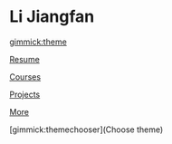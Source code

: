 <!--
  -- Name of your wiki
  -- Do NOT remove the leading `#` character.
  -->

# Li Jiangfan


<!--
  -- Default theme
  -- (Read: http://dynalon.github.io/mdwiki/#!customizing.md#Theme_chooser)
  -->

[gimmick:theme](flatly)

<!--(Litera, lux, Simplex, Superhero, spacelab)-->


<!--
  -- Navigation
  -- (Read: http://dynalon.github.io/mdwiki/#!quickstart.md#Adding_a_navigation)
  -->

[Resume](pages/resume.md)

[Courses](pages/Courses.md)

<!--[Statement](pages/Statement.md)-->

[Projects](pages/Projects.md)

[More](pages/more.md)

<!-- A more complex navigation example: ----------------------------------------[Menu Item 1]()  * # SubMenu Heading 1  * [SubMenu Item 1](pages/subitem1.md)  * [SubMenu Item 2](pages/subitem2.md)- - - -  * # SubMenu Heading 2  * [SubMenu Item 3](pages/subitem3.md)- - - -  * # SubMenu Heading 3  * [SubMenu Item 3](pages/subitem3.md)[Menu Item 2](pages/item2.md)[Menu Item 3](pages/item3.md)---- -->


<!--
  -- Change the Language
  -- Could be useful when there's more than one language wiki.
  -->



<!--
  -- Let the user choose a theme
  -- (Read: http://dynalon.github.io/mdwiki/#!quickstart.md#Adding_a_navigation)
  -->

<!---->
[gimmick:themechooser](Choose theme)

